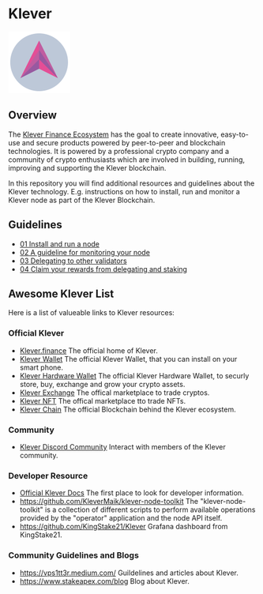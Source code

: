 # Klever

![Klever Finance Ecosystem](./assets/logo.png)

## Overview

The [Klever Finance Ecosystem](https://klever.finance/) has the goal to create innovative, easy-to-use and secure products powered by peer-to-peer and blockchain technologies. It is powered by a professional crypto company and a community of crypto enthusiasts which are involved in building, running, improving and supporting the Klever blockchain.

In this repository you will find additional resources and guidelines about the Klever technology. E.g. instructions on how to install, run and monitor a Klever node as part of the Klever Blockchain.

## Guidelines

* [01 Install and run a node](01-node-setup.md)
* [02 A guideline for monitoring your node](02-monitoring.md)
* [03 Delegating to other validators](03-delegating.md)
* [04 Claim your rewards from delegating and staking](04-claiming.md)

## Awesome Klever List

Here is a list of valueable links to Klever resources:

### Official Klever

* [Klever.finance](https://klever.finance/) The official home of Klever.
* [Klever Wallet](https://klever.finance/wallet/) The official Klever Wallet, that you can install on your smart phone.
* [Klever Hardware Wallet](https://klever.finance/hardware-wallet/) The official Klever Hardware Wallet, to securly store, buy, exchange and grow your crypto assets.
* [Klever Exchange](https://klever.io/) The offical marketplace to trade cryptos.
* [Klever NFT](https://klever.io/nft) The offical marketplace tto trade NFTs.
* [Klever Chain](https://klever.finance/kleverchain/) The official Blockchain behind the Klever ecosystem.

### Community

* [Klever Discord Community](https://discord.gg/klever-io) Interact with members of the Klever community.

### Developer Resource

* [Official Klever Docs](https://docs.klever.finance) The first place to look for developer information.
* <https://github.com/KleverMaik/klever-node-toolkit> The "klever-node-toolkit" is a collection of different scripts to perform available operations provided by the "operator" application and the node API itself.
* <https://github.com/KingStake21/Klever> Grafana dashboard from KingStake21.

### Community Guidelines and Blogs

* <https://vps1tt3r.medium.com/> Guildelines and articles about Klever.
* <https://www.stakeapex.com/blog> Blog about Klever.

